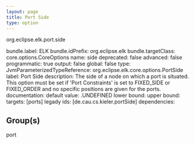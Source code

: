 ```yaml
---
layout: page
title: Port Side
type: option
---
```

org.eclipse.elk.port.side

bundle.label: ELK
bundle.idPrefix: org.eclipse.elk
bundle.targetClass: core.options.CoreOptions
name: side
deprecated: false
advanced: false
programmatic: true
output: false
global: false
type: JvmParameterizedTypeReference: org.eclipse.elk.core.options.PortSide
label: Port Side
description: The side of a node on which a port is situated. This option must be set if 'Port
			Constraints' is set to FIXED_SIDE or FIXED_ORDER and no specific positions are given
			for the ports.
documentation: 
default value: <XFeatureCallImplCustom>.UNDEFINED
lower bound: 
upper bound: 
targets: [ports]
legady ids: [de.cau.cs.kieler.portSide]
dependencies:

## Group(s)
port 

